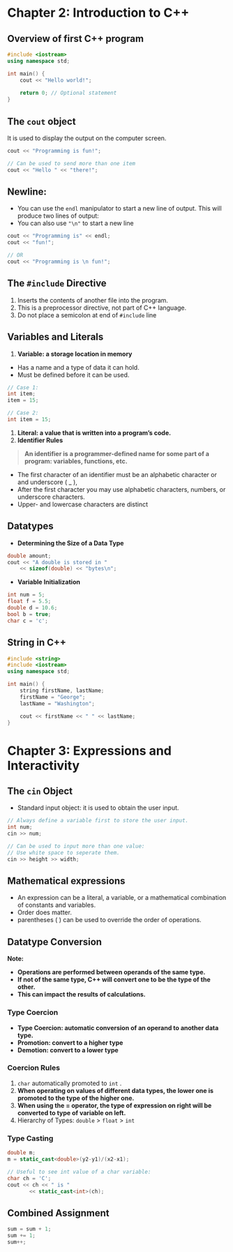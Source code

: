 # Chapter 2: Introduction to C++

## Overview of first C++ program

```cpp
#include <iostream>
using namespace std;

int main() {
	cout << "Hello world!";
	
	return 0; // Optional statement
}
```

## The `cout`  object

It is used to display the output on the computer screen. 

```cpp
cout << "Programming is fun!";

// Can be used to send more than one item
cout << "Hello " << "there!";
```

## Newline:

- You can use the `endl` manipulator to start a new line of output. This will produce two lines of output:
- You can also use `"\n"` to start a new line

```cpp
cout << "Programming is" << endl;
cout << "fun!";

// OR
cout << "Programming is \n fun!";
```

## **The `#include` Directive**

1. Inserts the contents of another file into the program.
2. This is a preprocessor directive, not part of C++ language.
3. Do not place a semicolon at end of `#include` line

## **Variables and Literals**

1. **Variable: a storage location in memory**
- Has a name and a type of data it can hold.
- Must be defined before it can be used.

```cpp
// Case 1:
int item;
item = 15;

// Case 2:
int item = 15;
```

1. **Literal: a value that is written into a program’s code.**
2. **Identifier Rules**

> **An identifier is a programmer-defined name for some part of a program: variables, functions, etc.**
> 
- The first character of an identifier must be an alphabetic character or and underscore ( _ ),
- After the first character you may use alphabetic characters, numbers, or underscore characters.
- Upper- and lowercase characters are distinct


## Datatypes

- **Determining the Size of a Data Type**

```cpp
double amount;
cout << "A double is stored in "
  	<< sizeof(double) << "bytes\n";
```

- **Variable Initialization**

```cpp
int num = 5;
float f = 5.5;
double d = 10.6;
bool b = true;
char c = 'c';
```

## String in C++

```cpp
#include <string>
#include <iostream>
using namespace std;

int main() {
	string firstName, lastName;
	firstName = "George";
	lastName = "Washington";

	cout << firstName << " " << lastName;
}
```

# Chapter 3: Expressions and Interactivity

## The `cin` Object

- Standard input object: it is used to obtain the user input.

```cpp
// Always define a variable first to store the user input. 
int num;
cin >> num;

// Can be used to input more than one value:
// Use white space to seperate them.
cin >> height >> width;

```

## Mathematical expressions

- An expression can be a literal, a variable, or a mathematical combination of constants and variables.
- Order does matter.
- parentheses ( ) can be used to override the order of operations.

## Datatype Conversion

**Note:**

- **Operations are performed between operands of the same type.**
- **If not of the same type, C++ will convert one to be the type of the other.**
- **This can impact the results of calculations.**

### Type Coercion

- **Type Coercion: automatic conversion of an operand to another data type.**
- **Promotion: convert to a higher type**
- **Demotion: convert to a lower type**

### Coercion Rules

1. `char` automatically promoted to `int` .
2. **When operating on values of different data types, the lower one is promoted to the type of the higher one.**
3. **When using the = operator, the type of expression on right will be converted to type of variable on left.**
4. Hierarchy of Types: `double` > `float` > `int`

### Type Casting

```cpp
double m;
m = static_cast<double>(y2-y1)/(x2-x1);

// Useful to see int value of a char variable:
char ch = 'C';
cout << ch << " is " 
       << static_cast<int>(ch);

```

## **Combined Assignment**

```cpp
sum = sum + 1;
sum += 1;
sum++;
```
